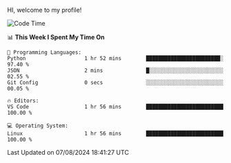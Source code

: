 HI, welcome to my profile!
<!--START_SECTION:waka-->
![Code Time](http://img.shields.io/badge/Code%20Time-1%2C869%20hrs%2011%20mins-blue)

📊 **This Week I Spent My Time On** 

```text
💬 Programming Languages: 
Python                   1 hr 52 mins        ████████████████████████░   97.40 % 
JSON                     2 mins              █░░░░░░░░░░░░░░░░░░░░░░░░   02.55 % 
Git Config               0 secs              ░░░░░░░░░░░░░░░░░░░░░░░░░   00.05 % 

🔥 Editors: 
VS Code                  1 hr 56 mins        █████████████████████████   100.00 % 

💻 Operating System: 
Linux                    1 hr 56 mins        █████████████████████████   100.00 % 
```


 Last Updated on 07/08/2024 18:41:27 UTC
<!--END_SECTION:waka-->
